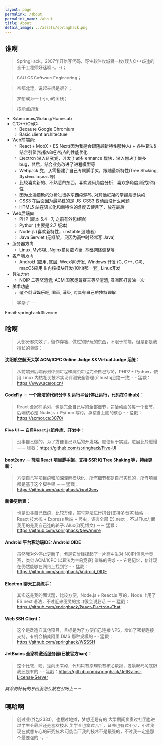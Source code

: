 ```yaml
---
layout: page
permalink: /about
permalink_name: /about
title: About
detail_image: ../assets/springhack.png
---
```


## 谁啊

> SpringHack，2007年开始写代码，野生软件攻城狮一枚(误入C++歧途的全干工程师好迷啊 -。-)；

> SAU CS Software Engineering；

> 帝都北漂，说起来很是艰辛；

> 梦想成为一个小小的全栈；

> 技能点的话:
  - Kubernetes/Golang/HomeLab
  - C/C++/ObjC:
    - Because Google Chromium
    - Basic client architecture
  - Web前端向:
    - React + MobX + ES.Next(因为我是会跟随最新特性那种人) + 各种算法&结合引擎(特指V8吧)特点的性能优化
    - Electron 深入研究党，开发了诸多 enhance 模块，深入解决了很多 bug，然后，结合业务改进了进程模型等
    - Webpack 党，从零搭建了自己专属脚手架，跟随最新特性(Tree Shaking, System.import 等)
    - 比较喜欢新的、不熟悉的东西，喜欢源码角度分析，喜欢多角度测试新特性
    - 因为比较细致的分析过很多东西的源码, 对其他框架的掌握是很快的
    - CSS3 在后面因为最熟练的是 JS, CSS3 做动画没什么问题
    - HTML5 站在语义化和新特性的角度去使用了，放在最后
  - Web后端向
    - PHP (版本 5.4 - 7, 之前有外包经验)
    - Python (主要是 2.7 版本)
    - Node.js (喜欢新特性，unstable 追随者)
    - Java Servlet (无框架，只因为高中时经常写 Java)
  - 服务器方向
    - Linux, MySQL, Nginx搞负载均衡, 基础网络调整等
  - 客户端方向
    - Android (应用, 底层, Weex等)开发, Windows 开发 (C, C++, C#), macOS应用 & 内核模块开发(IOKit那一套), Linux开发
  - 算法方向
    - NOIP 二等奖渣渣; ACM 国家邀请赛三等奖渣渣, 亚洲区打酱油一次
  - 美术功底
    - 这个就当娱乐吧, 国画, 满级, 对美有自己的独特理解

> 学杂了 - -


Email: springhack#live•cn

## 啥啊

> 大部分都失效了，留作存档，做过的好玩的东西，不限于前端，但是都是我擅长的领域：

#### 沈阳航空航天大学 ACM/ICPC Online Judge && Virtual Judge 系统：
> 从前端到后端再到评测进程和爬虫进程完全自己写的，PHP7 + Python，使用 Linux 内核相关技术实现评测安全管理(和hustoj思路一致) - -
> 猛戳：https://www.acmor.cn/


#### CodeFly － 一个简洁的代码分享 & 运行平台(停止运行，代码在Github)：
> React 全家桶系列，也是完全自己写的全部细节，包括动画的每一个细节，后端核心是 Node.js + Python 写的，承接自上面的核心 - -
> 猛戳：https://acmor.cn:3070/


#### Five UI － 自用React.js组件库，开发中：
> 没事自己做的，为了方便自己以后的开发咯，顺便用于实践，进展比较缓慢 －－
> 猛戳：https://github.com/springhack/Five-UI


#### boot2env － 前端 React 项目脚手架，支持 SSR 和 Tree Shaking 等，持续更新：
> 方便自己写项目的和加深理解模块化，所有细节都是自己实现的，所有项目都是基于这个脚手架 －－
> 猛戳：https://github.com/springhack/boot2env


#### 新番更新表：
> 也是没事自己做的，比较方便，实时算法进行拼音(支持多音字)检索 - -
> React 技术栈 + Express 后端 + 爬虫，语言全部 ES.next ，不过Flux方面我用的是我自己造的轮子: Alux(详见博文) －－
> 猛戳：https://github.com/springhack/NewAnime


#### Android 平台移动端IDE: Android OIDE
> 虽然我对外停止更新了，但是它曾经撑起了一片高中生对 NOIP(信息学竞赛，类似 ACM/ICPC 以算法为主的竞赛) 训练的需求 - -
> 它是记忆，估计现在仍然能够在网络上找到它 - -
> 猛戳：https://github.com/springhack/Android_OIDE


#### Electron 聊天工具练手：
> 其实这是我的面试题，比较方便，Node.js + React.js 写的，Node 上用了 ES.next 语法，不过近来图灵的接口很会说脏话 －－
> 猛戳：https://github.com/springhack/React-Electron-Chat


#### Web SSH Client：
> 这个是改造自其他项目，目标是为了方便自己连接 VPS，增加了密钥连接支持，有机会搞成阿里 DMS 那种规模的 - -
> 猛戳：https://github.com/springhack/WSSSH


#### JetBrains 全家桶激活服务器(已被官方ban)：
> 这个比较，嗯，逆向出来的，代码只有原理没有核心数据，这最起码的底限我还是有的 - -
> 猛戳：https://github.com/springhack/JetBrains-License-Server


###### 其余的好玩的东西没怎么放在公网上－－

## 嘎哈啊

> 创过业(外包2333)，也摆过地摊，梦想还是有的
> 大学期间负责过社团也进过学生会最后还是喜欢技术
> 奖学金也拿过几千，证书也有过不少，不过我现在就想专心的研究技术
> 可能当下我的技术不是最强的，不过我一定是那个最要强的 -。-
